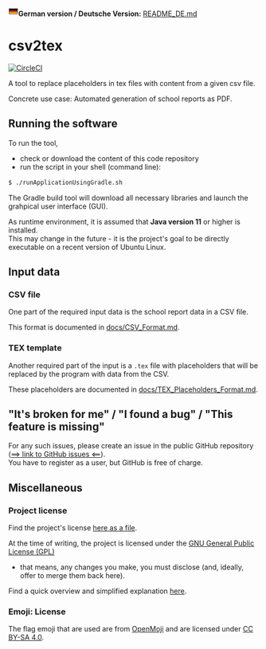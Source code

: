 **<img src="https://raw.githubusercontent.com/SergelsOrg/csv2tex/main/src/main/resources/org/example/csv2tex/ui/openmoji_flag-germany_1f1e9-1f1ea.png" alt="Flag DE" width="20"/>German version / Deutsche Version:** [README_DE.md](README_DE.md)

# csv2tex

[![CircleCI](https://circleci.com/gh/SergelsOrg/csv2tex/tree/main.svg?style=shield)](https://circleci.com/gh/SergelsOrg/csv2tex/tree/main)


A tool to replace placeholders in tex files with content from a given csv file.

Concrete use case: Automated generation of school reports as PDF.


## Running the software

To run the tool,

* check or download the content of this code repository
* run the script in your shell (command line):

```bash
$ ./runApplicationUsingGradle.sh 
```

The Gradle build tool will download all necessary libraries and launch the grahpical user interface (GUI).

As runtime environment, it is assumed that **Java version 11** or higher is installed.  
This may change in the future - it is the project's goal to be directly executable on a recent version of Ubuntu Linux. 

## Input data

### CSV file

One part of the required input data is the school report data in a CSV file.

This format is documented in [docs/CSV_Format.md](docs/CSV_Format.md).

### TEX template

Another required part of the input is a `.tex` file with placeholders that will be replaced by the program with data 
from the CSV. 

These placeholders are documented in [docs/TEX_Placeholders_Format.md](docs/TEX_Placeholders_Format.md).

## "It's broken for me" / "I found a bug" / "This feature is missing"

For any such issues, please create an issue in the public GitHub repository 
([==> link to GitHub issues <==](https://github.com/SergelsOrg/csv2tex/issues)).  
You have to register as a user, but GitHub is free of charge.

## Miscellaneous

### Project license

Find the project's license [here as a file](LICENSE). 

At the time of writing, the project is licensed under the 
[GNU General Public License (GPL)](https://www.gnu.org/licenses/gpl-3.0.en.html)
- that means, any changes you make, you must disclose (and, ideally, offer to merge them back here).

Find a quick overview and simplified explanation 
[here](https://tldrlegal.com/license/gnu-general-public-license-v3-(gpl-3)).

### Emoji: License

The flag emoji that are used are from [OpenMoji](https://openmoji.org/about/) and are licensed
under [CC BY-SA 4.0](https://creativecommons.org/licenses/by-sa/4.0/).

 